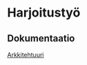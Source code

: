 # Harjoitustyö

## Dokumentaatio
[Arkkitehtuuri](https://github.com/topkex1/ot-harjoitustyo/blob/master/dokumentaatio/arkkitehtuuri.md)
